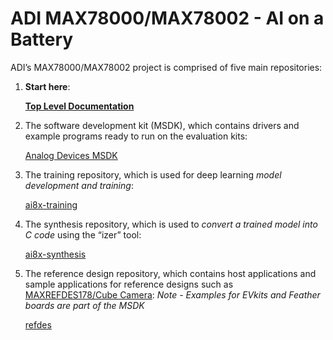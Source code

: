 # ADI MAX78000/MAX78002 - AI on a Battery

ADI’s MAX78000/MAX78002 project is comprised of five main repositories:

1. **Start here**:

    **[Top Level Documentation](https://github.com/MaximIntegratedAI/MaximAI_Documentation)**

2. The software development kit (MSDK), which contains drivers and example programs ready to run on the evaluation kits:

    [Analog Devices MSDK](https://github.com/Analog-Devices-MSDK/msdk)

3. The training repository, which is used for deep learning *model development and training*:

    [ai8x-training](https://github.com/MaximIntegratedAI/ai8x-training)

4. The synthesis repository, which is used to *convert a trained model into C code* using the “izer” tool:

    [ai8x-synthesis](https://github.com/MaximIntegratedAI/ai8x-synthesis)

5. The reference design repository, which contains host applications and sample applications for reference designs
   such as [MAXREFDES178/Cube Camera](https://www.analog.com/en/design-center/reference-designs/maxrefdes178.html):
   *Note - Examples for EVkits and Feather boards are part of the MSDK*

    [refdes](https://github.com/Analog-Devices-MSDK/refdes)

